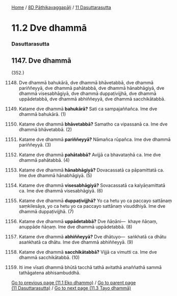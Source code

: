 
[Home](/) / [8D Pāthikavaggapāḷi](/tipitaka/8D.md) / [11 Dasuttarasutta](/tipitaka/8D/11.md)

# 11.2 Dve dhammā

### Dasuttarasutta

## 1147. Dve dhammā

(352.)

1148. Dve dhammā bahukārā, dve dhammā bhāvetabbā, dve dhammā pariññeyyā, dve dhammā pahātabbā, dve dhammā hānabhāgiyā, dve dhammā visesabhāgiyā, dve dhammā duppaṭivijjhā, dve dhammā uppādetabbā, dve dhammā abhiññeyyā, dve dhammā sacchikātabbā.

1149. Katame dve dhammā **bahukārā?** Sati ca sampajaññañca. Ime dve dhammā bahukārā. (1)

1150. Katame dve dhammā **bhāvetabbā?** Samatho ca vipassanā ca. Ime dve dhammā bhāvetabbā. (2)

1151. Katame dve dhammā **pariññeyyā?** Nāmañca rūpañca. Ime dve dhammā pariññeyyā. (3)

1152. Katame dve dhammā **pahātabbā?** Avijjā ca bhavataṇhā ca. Ime dve dhammā pahātabbā. (4)

1153. Katame dve dhammā **hānabhāgiyā?** Dovacassatā ca pāpamittatā ca. Ime dve dhammā hānabhāgiyā. (5)

1154. Katame dve dhammā **visesabhāgiyā?** Sovacassatā ca kalyāṇamittatā ca. Ime dve dhammā visesabhāgiyā. (6)

1155. Katame dve dhammā **duppaṭivijjhā?** Yo ca hetu yo ca paccayo sattānaṃ saṃkilesāya, yo ca hetu yo ca paccayo sattānaṃ visuddhiyā. Ime dve dhammā duppaṭivijjhā. (7)

1156. Katame dve dhammā **uppādetabbā?** Dve ñāṇāni—  khaye ñāṇaṃ, anuppāde ñāṇaṃ. Ime dve dhammā uppādetabbā. (8)

1157. Katame dve dhammā **abhiññeyyā?** Dve dhātuyo—  saṅkhatā ca dhātu asaṅkhatā ca dhātu. Ime dve dhammā abhiññeyyā. (9)

1158. Katame dve dhammā **sacchikātabbā?** Vijjā ca vimutti ca. Ime dve dhammā sacchikātabbā. (10)

1159. Iti ime vīsati dhammā bhūtā tacchā tathā avitathā anaññathā sammā tathāgatena abhisambuddhā.

[Go to previous page (11.1 Eko dhammo)](/tipitaka/8D/11/11.1.md) / [Go to parent page (11 Dasuttarasutta)](/tipitaka/8D/11.md) / [Go to next page (11.3 Tayo dhammā)](/tipitaka/8D/11/11.3.md)


